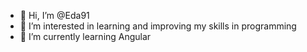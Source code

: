 - 👋 Hi, I’m @Eda91
- 👀 I’m interested in learning and improving my skills in programming 
- 🌱 I’m currently learning Angular  


<!---
Eda91/Eda91 is a ✨ special ✨ repository because its `README.md` (this file) appears on your GitHub profile.
You can click the Preview link to take a look at your changes.
--->
